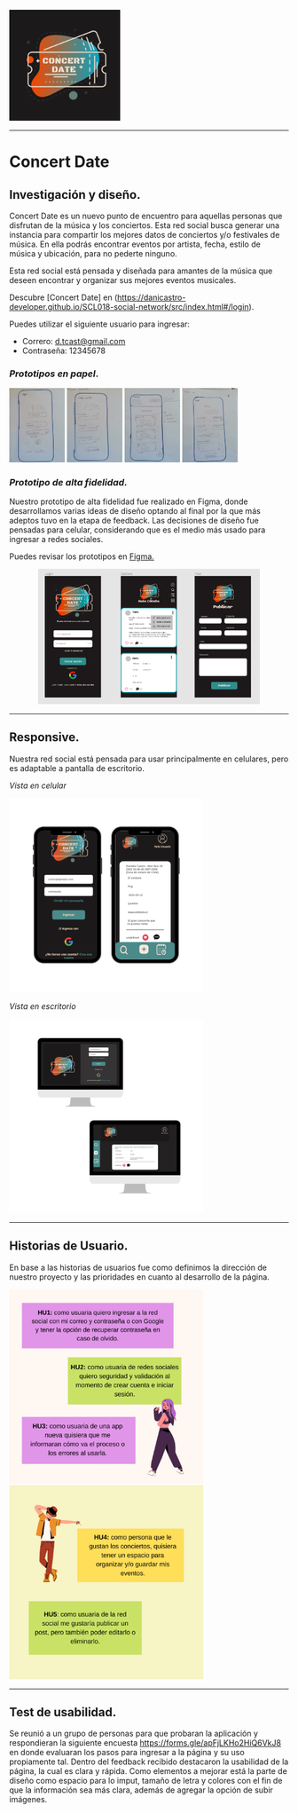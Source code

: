 <p aling= center> <img src=src/resources/logo.png width= 200px> </p>

_______________
# **Concert Date**

## **Investigación y diseño.**

Concert Date es un nuevo punto de encuentro para aquellas personas que disfrutan de la música y los conciertos. Esta red social busca generar una instancia para compartir los mejores datos de conciertos y/o festivales de música. En ella podrás encontrar eventos por artista, fecha, estilo de música y ubicación, para no pederte ninguno.

Esta red social está pensada y diseñada para amantes de la música que deseen encontrar y organizar sus mejores eventos musicales.

Descubre [Concert Date] en (https://danicastro-developer.github.io/SCL018-social-network/src/index.html#/login).

Puedes utilizar el siguiente usuario para ingresar:
* Correro: d.tcast@gmail.com
* Contraseña: 12345678


### *Prototipos en papel*.

<img src=src/resources/paper-prototype/1.jpg width=100px> <img src=src/resources/paper-prototype/2.jpg width=100px> <img src=src/resources/paper-prototype/3.jpg width=100px> <img src=src/resources/paper-prototype/4.jpg width=100px> 


### *Prototipo de alta fidelidad.*
Nuestro prototipo de alta fidelidad fue realizado en Figma, donde desarrollamos varias ideas de diseño optando al final por la que más adeptos tuvo en la etapa de feedback. Las decisiones de diseño fue pensadas para celular, considerando que es el medio más usado para ingresar a redes sociales. 

Puedes revisar los prototipos en [Figma.](https://www.figma.com/file/9YjswY4QEgzAftI3UUbDlB/Red-social---ConcertDate?node-id=0%3A1)

<p align=center> <img src='src/resources/imgreadme/figma-view.png' width=400px> 


_________________
## **Responsive.**
Nuestra red social está pensada para usar principalmente en celulares, pero es adaptable a pantalla de escritorio.

*Vista en celular*

<img src=src/resources/imgreadme/phone.png width=350px>

*Vista en escritorio*

<img src=src/resources/imgreadme/desk.png width=350px> 


_____________________


## **Historias de Usuario.**
En base a las historias de usuarios fue como definimos la dirección de nuestro proyecto y las prioridades en cuanto al desarrollo de la página.

<img src=src/resources/imgreadme/HU1.png width=350px> <img src=src/resources/imgreadme/HU2.png width=350px>

_____________________

## **Test de usabilidad.**

Se reunió a un grupo de personas para que probaran la aplicación y respondieran la siguiente encuesta https://forms.gle/apFjLKHo2HiQ6VkJ8 en donde evaluaran los pasos para ingresar a la página y su uso propiamente tal. Dentro del feedback recibido destacaron la usabilidad de la página, la cual es clara y rápida. Como elementos a mejorar está la parte de diseño como espacio para lo imput, tamaño de letra y colores con el fin de que la información sea más clara, además de agregar la opción de subir imágenes. 
